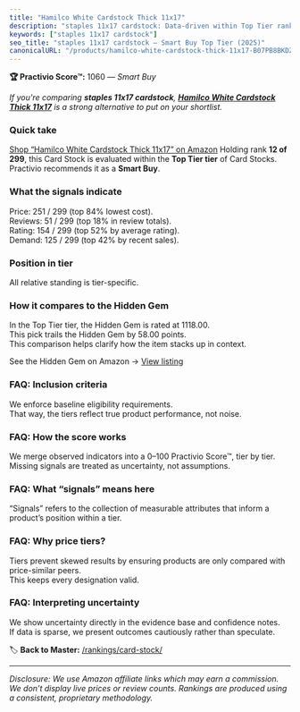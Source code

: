 ```yaml
---
title: "Hamilco White Cardstock Thick 11x17"
description: "staples 11x17 cardstock: Data-driven within Top Tier ranking using the Practivio Score™. Positioned by quality, value, demand, findability, momentum."
keywords: ["staples 11x17 cardstock"]
seo_title: "staples 11x17 cardstock — Smart Buy Top Tier (2025)"
canonicalURL: "/products/hamilco-white-cardstock-thick-11x17-B07PB8BKDZ/"
---
```


**🏆 Practivio Score™:** 1060 — _Smart Buy_


*If you're comparing **staples 11x17 cardstock**, **[Hamilco White Cardstock Thick 11x17](https://www.amazon.com/dp/B07PB8BKDZ?tag=practivio-20)** is a strong alternative to put on your shortlist.*
### Quick take
[Shop “Hamilco White Cardstock Thick 11x17” on Amazon](https://www.amazon.com/dp/B07PB8BKDZ?tag=practivio-20)
Holding rank **12 of 299**, this Card Stock is evaluated within the **Top Tier tier** of Card Stocks.  
Practivio recommends it as a **Smart Buy**.

### What the signals indicate
Price: 251 / 299 (top 84% lowest cost).  
Reviews: 51 / 299 (top 18% in review totals).  
Rating: 154 / 299 (top 52% by average rating).  
Demand: 125 / 299 (top 42% by recent sales).

### Position in tier
All relative standing is tier-specific.

### How it compares to the Hidden Gem
In the Top Tier tier, the Hidden Gem is rated at 1118.00.  
This pick trails the Hidden Gem by 58.00 points.  
This comparison helps clarify how the item stacks up in context.  

See the Hidden Gem on Amazon → [View listing](https://www.amazon.com/dp/B00KKXA3LI?tag=practivio-20)

### FAQ: Inclusion criteria
We enforce baseline eligibility requirements.  
That way, the tiers reflect true product performance, not noise.

### FAQ: How the score works
We merge observed indicators into a 0–100 Practivio Score™, tier by tier.  
Missing signals are treated as uncertainty, not assumptions.

### FAQ: What “signals” means here
“Signals” refers to the collection of measurable attributes that inform a product’s position within a tier.

### FAQ: Why price tiers?
Tiers prevent skewed results by ensuring products are only compared with price-similar peers.  
This keeps every designation valid.

### FAQ: Interpreting uncertainty
We show uncertainty directly in the evidence base and confidence notes.  
If data is sparse, we present outcomes cautiously rather than speculate.


🏷️ **Back to Master:** [/rankings/card-stock/](/rankings/card-stock/)

---
_Disclosure: We use Amazon affiliate links which may earn a commission. We don’t display live prices or review counts. Rankings are produced using a consistent, proprietary methodology._
